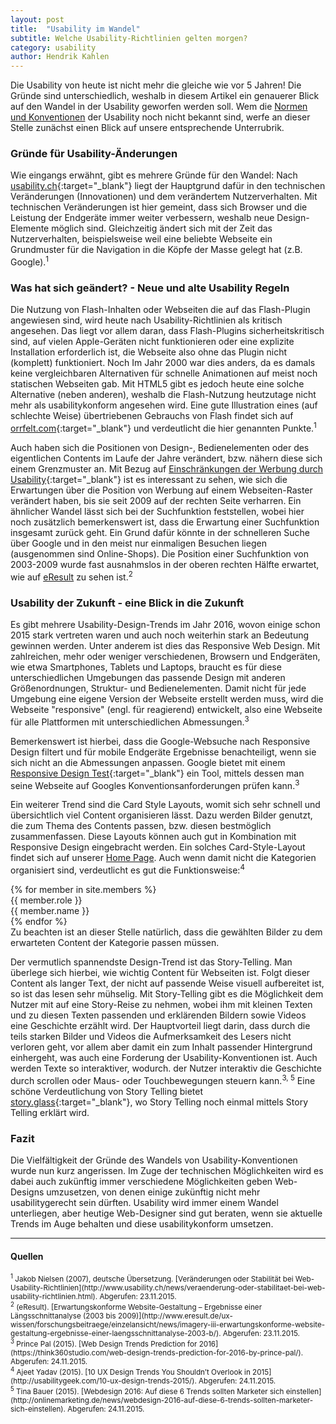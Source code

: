 ```yaml
---
layout: post
title:  "Usability im Wandel"
subtitle: Welche Usability-Richtlinien gelten morgen?
category: usability
author: Hendrik Kahlen
---
```


Die Usability von heute ist nicht mehr die gleiche wie vor 5 Jahren! Die Gründe sind unterschiedlich, weshalb in diesem Artikel ein genauerer Blick auf den Wandel in der Usability geworfen werden soll.<!--more--> Wem die [Normen und Konventionen] der Usability noch nicht bekannt sind, werfe an dieser Stelle zunächst einen Blick auf unsere entsprechende Unterrubrik.

### Gründe für Usability-Änderungen
Wie eingangs erwähnt, gibt es mehrere Gründe für den Wandel: Nach [usability.ch]{:target="_blank"} liegt der Hauptgrund dafür in den technischen Veränderungen (Innovationen) und dem verändertem Nutzerverhalten. Mit technischen Veränderungen ist hier gemeint, dass sich Browser und die Leistung der Endgeräte immer weiter verbessern, weshalb neue Design-Elemente möglich sind. Gleichzeitig ändert sich mit der Zeit das Nutzerverhalten, beispielsweise weil eine beliebte Webseite ein Grundmuster für die Navigation in die Köpfe der Masse gelegt hat (z.B. Google).<sup>1</sup>

### Was hat sich geändert? - Neue und alte Usability Regeln
Die Nutzung von Flash-Inhalten oder Webseiten die auf das Flash-Plugin angewiesen sind, wird heute nach Usability-Richtlinien als kritisch angesehen. Das liegt vor allem daran, dass Flash-Plugins sicherheitskritisch sind, auf vielen Apple-Geräten nicht funktionieren oder eine explizite Installation erforderlich ist, die Webseite also ohne das Plugin nicht (komplett) funktioniert. Noch Im Jahr 2000 war dies anders, da es damals keine vergleichbaren Alternativen für schnelle Animationen auf meist noch statischen Webseiten gab. Mit HTML5 gibt es jedoch heute eine solche Alternative (neben anderen), weshalb die Flash-Nutzung heutzutage nicht mehr als usabilitykonform angesehen wird. Eine gute Illustration eines (auf schlechte Weise) übertriebenen Gebrauchs von Flash findet sich auf [orrfelt.com]{:target="_blank"} und verdeutlicht die hier genannten Punkte.<sup>1</sup>

Auch haben sich die Positionen von Design-, Bedienelementen oder des eigentlichen Contents im Laufe der Jahre verändert, bzw. nähern diese sich einem Grenzmuster an. Mit Bezug auf [Einschränkungen der Werbung durch Usability]{:target="_blank"} ist es interessant zu sehen, wie sich die Erwartungen über die Position von Werbung auf einem Webseiten-Raster verändert haben, bis sie seit 2009 auf der rechten Seite verharren.
Ein ähnlicher Wandel lässt sich bei der Suchfunktion feststellen, wobei hier noch zusätzlich bemerkenswert ist, dass die Erwartung einer Suchfunktion insgesamt zurück geht. Ein Grund dafür könnte in der schnelleren Suche über Google und in den meist nur einmaligen Besuchen liegen (ausgenommen sind Online-Shops). Die Position einer Suchfunktion von 2003-2009 wurde fast ausnahmslos in der oberen rechten Hälfte erwartet, wie auf [eResult] zu sehen ist.<sup>2</sup>

### Usability der Zukunft - eine Blick in die Zukunft
Es gibt mehrere Usability-Design-Trends im Jahr 2016, wovon einige schon 2015 stark vertreten waren und auch noch weiterhin stark an Bedeutung gewinnen werden. Unter anderem ist dies das Responsive Web Design. Mit zahlreichen, mehr oder weniger verschiedenen, Browsern und Endgeräten, wie etwa Smartphones, Tablets und Laptops, braucht es für diese unterschiedlichen Umgebungen das passende Design mit anderen Größenordnungen, Struktur- und Bedienelementen. Damit nicht für jede Umgebung eine eigene Version der Webseite erstellt werden muss, wird die Webseite "responsive" (engl. für reagierend) entwickelt, also eine Webseite für alle Plattformen mit unterschiedlichen Abmessungen.<sup>3</sup>

Bemerkenswert ist hierbei, dass die Google-Websuche nach Responsive Design filtert und für mobile Endgeräte Ergebnisse benachteiligt, wenn sie sich nicht an die Abmessungen anpassen. Google bietet mit einem [Responsive Design Test]{:target="_blank"} ein Tool, mittels dessen man seine Webseite auf Googles Konventionsanforderungen prüfen kann.<sup>3</sup>

Ein weiterer Trend sind die Card Style Layouts, womit sich sehr schnell und übersichtlich viel Content organisieren lässt. Dazu werden Bilder genutzt, die zum Thema des Contents passen, bzw. diesen bestmöglich zusammenfassen. Diese Layouts können auch gut in Kombination mit Responsive Design eingebracht werden. Ein solches Card-Style-Layout findet sich auf unserer [Home Page]. Auch wenn damit nicht die Kategorien organisiert sind, verdeutlicht es gut die Funktionsweise:<sup>4</sup>

<section class="no-padding" id="portfolio">
    <div class="container-fluid">
        <div class="row no-gutter">
           {% for member in site.members %}
               <div class="col-lg-2 col-md-3 col-sm-4 col-xs-6">
                   <div class="portfolio-box">
                       <img src="http://www.informatik.uni-oldenburg.de/~iug15/ew/img/members/{{ member.image }}" class="img-responsive" alt="">
                       <div class="portfolio-box-caption">
                           <div class="portfolio-box-caption-content">
                               <div class="project-category text-faded">
                                   {{ member.role }}
                               </div>
                               <div class="project-name">
                                   {{ member.name }}
                               </div>
                           </div>
                       </div>
                   </div>
               </div>
            {% endfor %}
        </div>
    </div>
</section>
Zu beachten ist an dieser Stelle natürlich, dass die gewählten Bilder zu dem erwarteten Content der Kategorie passen müssen.

Der vermutlich spannendste Design-Trend ist das Story-Telling. Man überlege sich hierbei, wie wichtig Content für Webseiten ist. Folgt dieser Content als langer Text, der nicht auf passende Weise visuell aufbereitet ist, so ist das lesen sehr mühselig. Mit Story-Telling gibt es die Möglichkeit dem Nutzer mit auf eine Story-Reise zu nehmen, wobei ihm mit kleinen Texten und zu diesen Texten passenden und erklärenden Bildern sowie Videos eine Geschichte erzählt wird. Der Hauptvorteil liegt darin, dass durch die teils starken Bilder und Videos die Aufmerksamkeit des Lesers nicht verloren geht, vor allem aber damit ein zum Inhalt passender Hintergrund einhergeht, was auch eine Forderung der Usability-Konventionen ist.
Auch werden Texte so interaktiver, wodurch. der Nutzer interaktiv die Geschichte durch scrollen oder Maus- oder Touchbewegungen steuern kann.<sup>3, 5</sup>
Eine schöne Verdeutlichung von Story Telling bietet [story.glass]{:target="_blank"}, wo Story Telling noch einmal mittels Story Telling erklärt wird.

### Fazit
Die Vielfältigkeit der Gründe des Wandels von Usability-Konventionen wurde nun kurz angerissen. Im Zuge der technischen Möglichkeiten wird es dabei auch zukünftig immer verschiedene Möglichkeiten geben Web-Designs umzusetzen, von denen einige zukünftig nicht mehr usabilitygerecht sein dürften. Usability wird immer einem Wandel unterliegen, aber heutige Web-Designer sind gut beraten, wenn sie aktuelle Trends im Auge behalten und diese usabilitykonform umsetzen.

<hr id="sources">

#### Quellen

<small>
    <sup>1</sup> Jakob Nielsen (2007), deutsche Übersetzung. [Veränderungen oder Stabilität bei Web-Usability-Richtlinien](http://www.usability.ch/news/veraenderung-oder-stabilitaet-bei-web-usability-richtlinien.html). Abgerufen: 23.11.2015.
</small><br>
<small>
    <sup>2</sup> (eResult). [Erwartungskonforme Website-Gestaltung – Ergebnisse einer Längsschnittanalyse (2003 bis 2009)](http://www.eresult.de/ux-wissen/forschungsbeitraege/einzelansicht/news/imagery-iii-erwartungskonforme-website-gestaltung-ergebnisse-einer-laengsschnittanalyse-2003-b/). Abgerufen: 23.11.2015.
</small><br>
<small>
    <sup>3</sup> Prince Pal (2015). [Web Design Trends Prediction for 2016](https://think360studio.com/web-design-trends-prediction-for-2016-by-prince-pal/). Abgerufen: 24.11.2015.
</small><br>
<small>
    <sup>4</sup> Ajeet Yadav (2015). [10 UX Design Trends You Shouldn’t Overlook in 2015](http://usabilitygeek.com/10-ux-design-trends-2015/). Abgerufen: 24.11.2015.
</small><br>
<small>
    <sup>5</sup> Tina Bauer (2015). [Webdesign 2016: Auf diese 6 Trends sollten Marketer sich einstellen](http://onlinemarketing.de/news/webdesign-2016-auf-diese-6-trends-sollten-marketer-sich-einstellen). Abgerufen: 24.11.2015.
</small><br>

[eResult]: <http://www.eresult.de/ux-wissen/forschungsbeitraege/einzelansicht/news/imagery-iii-erwartungskonforme-website-gestaltung-ergebnisse-einer-laengsschnittanalyse-2003-b/>
[usability.ch]: <http://www.usability.ch/news/veraenderung-oder-stabilitaet-bei-web-usability-richtlinien.html>
[Responsive Design Test]: <https://www.google.com/webmasters/tools/mobile-friendly/>
[story.glass]:<http://story.glass/>
[orrfelt.com]:<http://orrfelt.com/>
[Home Page]: <http://www.informatik.uni-oldenburg.de/~iug15/ew/>
[Die schlimmsten Usability-Fehler]: <http://www.informatik.uni-oldenburg.de/~iug15/ew/usability/die-haeufigsten-und-schlimmsten-usability-fehler/>
[Einschränkungen der Werbung durch Usability]: <http://www.informatik.uni-oldenburg.de/~iug15/ew/usability/einschraenkungen-der-werbung-durch-usability/>
[Testmethoden]: <http://www.informatik.uni-oldenburg.de/~iug15/ew/usability/Testmethoden/>
[Normen und Konventionen]: <http://www.informatik.uni-oldenburg.de/~iug15/ew/konventionen/>
